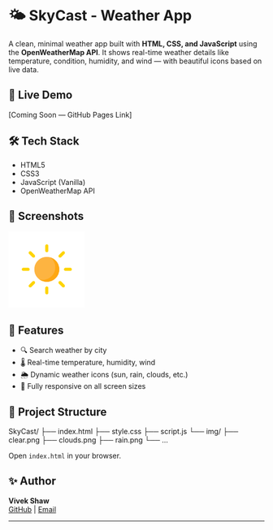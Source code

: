 # 🌤️ SkyCast - Weather App

A clean, minimal weather app built with **HTML, CSS, and JavaScript** using the **OpenWeatherMap API**. It shows real-time weather details like temperature, condition, humidity, and wind — with beautiful icons based on live data.

## 🔗 Live Demo
[Coming Soon — GitHub Pages Link]

## 🛠 Tech Stack
- HTML5
- CSS3
- JavaScript (Vanilla)
- OpenWeatherMap API

## 📸 Screenshots
<img src="./img/clear.png" width="150" alt="Weather App Example" />

## 🚀 Features
- 🔍 Search weather by city
- 🌡️ Real-time temperature, humidity, wind
- 🌦️ Dynamic weather icons (sun, rain, clouds, etc.)
- 📱 Fully responsive on all screen sizes

## 📁 Project Structure

SkyCast/
├── index.html
├── style.css
├── script.js
└── img/
├── clear.png
├── clouds.png
├── rain.png
└── ...

Open `index.html` in your browser.

## ✨ Author
**Vivek Shaw**  
[GitHub](https://github.com/vivek-shaw-02) | [Email](mailto:vivekkumarshaw657@gmail.com)

---

